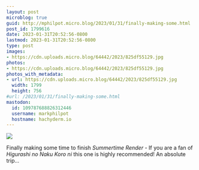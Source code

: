 ```yaml
---
layout: post
microblog: true
guid: http://mphilpot.micro.blog/2023/01/31/finally-making-some.html
post_id: 1799616
date: 2023-01-31T20:52:56-0800
lastmod: 2023-01-31T20:52:56-0800
type: post
images:
- https://cdn.uploads.micro.blog/64442/2023/825df55129.jpg
photos:
- https://cdn.uploads.micro.blog/64442/2023/825df55129.jpg
photos_with_metadata:
- url: https://cdn.uploads.micro.blog/64442/2023/825df55129.jpg
  width: 1799
  height: 756
#url: /2023/01/31/finally-making-some.html
mastodon:
  id: 109787688826312446
  username: markphilpot
  hostname: hachyderm.io
---
```

![](https://micro.markphilpot.com/uploads/2023/825df55129.jpg)

Finally making some time to finish *Summertime Render* - If you are a fan of *Higurashi no Naku Koro ni* this one is highly recommended! An absolute trip...

